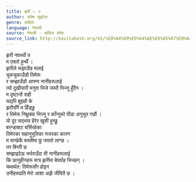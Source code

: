 ```yaml
---
title: झरी – २
author: उमेश लुइटेल
genre: कविता
language: नेपाली
source: नेपाली - कविता कोश
source_link: http://kavitakosh.org/kk/%E0%A4%89%E0%A4%AE%E0%A5%87%E0%A4%B6_%E0%A4%B2%E0%A5%81%E0%A4%87%E0%A4%9F%E0%A5%87%E0%A4%B2
---
```


झरी नपर्थ्यो त  
म एक्लो हुन्थेँ ।  
झरीले रूझाउँछ मलाई  
चुकचुकाउँछौ तिमेरू  
र सम्झाउँछौ आफ्ना नानीहरूलाई  
त्यो दुखीयारी मनुवा भिजे जस्तै भिज्नु हुँदैन ।  
म दृष्टान्तै सही  
यद्यपि बुझ्छौ के  
झरीसँगै म हिँड्छु  
र तिमेरू निथ्रुक्क भिज्नु र काँप्नुको पीडा अनुभूत गर्छौ ।  
यो दूर सद्भाव हेरेर खुसी हुन्छुु  
बरन्डाबाट बर्सिरहेका  
तिमेरका सहानुभूतिका नजरका कारण  
म मान्छेकै बस्तीमा छु जस्तो लाग्छ ।  
तर बिन्ती छ  
सम्झाइदेऊ भर्भराउँदा ती नानीहरूलाई  
कि छानुहीनहरू मात्र झरीमा बेपर्वाह भिज्छन् ।  
यथार्थत: तिमेरूसँग होइन  
उनीहरूप्रति मेरो आशा अझै जीवितै छ ।
